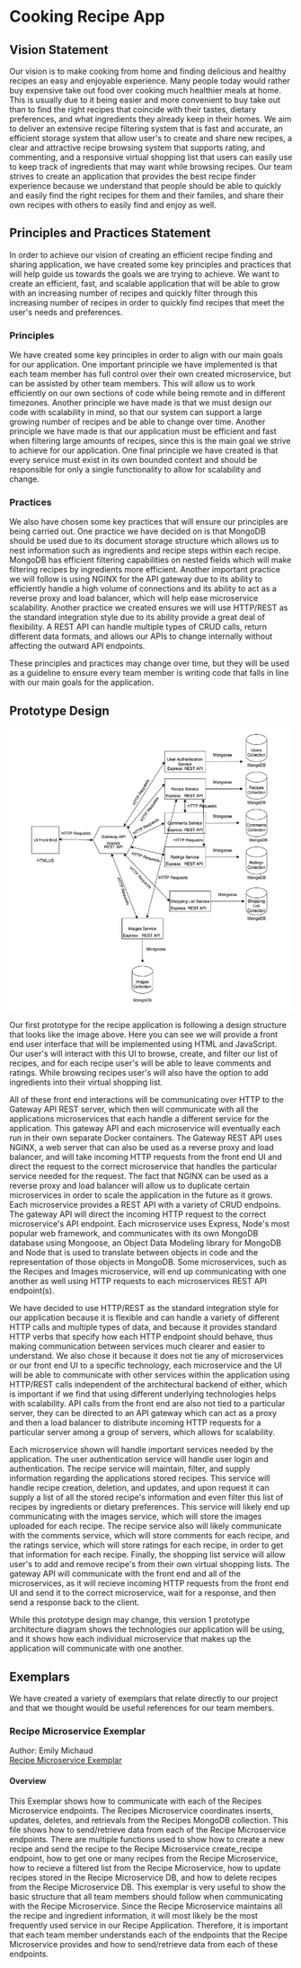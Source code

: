 # Cooking Recipe App

## Vision Statement
Our vision is to make cooking from home and finding delicious and healthy recipes an easy and enjoyable experience. Many people today would rather buy expensive take out food over cooking much healthier meals at home. This is usually due to it being easier and more convenient to buy take out than to find the right recipes that coincide with their tastes, dietary preferences, and what ingredients they already keep in their homes. We aim to deliver an extensive recipe filtering system that is fast and accurate, an efficient storage system that allow user's to create and share new recipes, a clear and attractive recipe browsing system that supports rating, and commenting, and a responsive virtual shopping list that users can easily use to keep track of ingredients that may want while browsing recipes. Our team strives to create an application that provides the best recipe finder experience because we understand that people should be able to quickly and easily find the right recipes for them and their familes, and share their own recipes with others to easily find and enjoy as well.

## Principles and Practices Statement
In order to achieve our vision of creating an efficient recipe finding and sharing application, we have created some key principles and practices that will help guide us towards the goals we are trying to achieve. We want to create an efficient, fast, and scalable application that will be able to grow with an increasing number of recipes and quickly filter through this increasing number of recipes in order to quickly find recipes that meet the user's needs and preferences. 

### Principles
We have created some key principles in order to align with our main goals for our application. One important principle we have implemented is that each team member has full control over their own created microservice, but can be assisted by other team members. This will allow us to work efficiently on our own sections of code while being remote and in different timezones. Another principle we have made is that we must design our code with scalability in mind, so that our system can support a large growing number of recipes and be able to change over time. Another principle we have made is that our application must be efficient and fast when filtering large amounts of recipes, since this is the main goal we strive to achieve for our application. One final principle we have created is that every service must exist in its own bounded context and should be responsible for only a single functionality to allow for scalability and change.

### Practices
We also have chosen some key practices that will ensure our principles are being carried out. One practice we have decided on is that MongoDB should be used due to its document storage structure which allows us to nest information such as ingredients and recipe steps within each recipe. MongoDB has efficient filtering capabilities on nested fields which will make filtering recipes by ingredients more efficient. Another important practice we will follow is using NGINX for the API gateway due to its ability to efficiently handle a high volume of connections and its ability to act as a reverse proxy and load balancer, which will help ease microservice scalability. Another practice we created ensures we will use HTTP/REST as the standard integration style due to its ability provide a great deal of flexibility. A REST API can handle multiple types of CRUD calls, return different data formats, and allows our APIs to change internally without affecting the outward API endpoints. 

These principles and practices may change over time, but they will be used as a guideline to ensure every team member is writing code that falls in line with our main goals for the application.

## Prototype Design
![Prototype Design Image](./images/prototype_design.png)

Our first prototype for the recipe application is following a design structure that looks like the image above. Here you can see we will provide a front end user interface that will be implemented using HTML and JavaScript. Our user's will interact with this UI to browse, create, and filter our list of recipes, and for each recipe user's will be able to leave comments and ratings. While browsing recipes user's will also have the option to add ingredients into their virtual shopping list. 

All of these front end interactions will be communicating over HTTP to the Gateway API REST server, which then will communicate with all the applications microservices that each handle a different service for the application. This gateway API and each microservice will eventually each run in their own separate Docker containers. The Gateway REST API uses NGINX, a web server that can also be used as a reverse proxy and load balancer, and will take incoming HTTP requests from the front end UI and direct the request to the correct microservice that handles the particular service needed for the request. The fact that NGINX can be used as a reverse proxy and load balancer will allow us to duplicate certain microservices in order to scale the application in the future as it grows. Each microservice provides a REST API with a variety of CRUD endpoins. The gateway API will direct the incoming HTTP request to the correct microservice's API endpoint. Each microservice uses Express, Node's most popular web framework, and communicates with its own MongoDB database using Mongoose, an Object Data Modeling library for MongoDB and Node that is used to translate between objects in code and the representation of those objects in MongoDB. Some microservices, such as the Recipes and Images microservice, will end up communicating with one another as well using HTTP requests to each microservices REST API endpoint(s). 

We have decided to use HTTP/REST as the standard integration style for our application because it is flexible and can handle a variety of different HTTP calls and multiple types of data, and because it provides standard HTTP verbs that specify how each HTTP endpoint should behave, thus making communication between services much clearer and easier to understand. We also chose it because it does not tie any of microservices or our front end UI to a specific technology, each microservice and the UI will be able to communicate with other services within the application using HTTP/REST calls independent of the architectural backend of either, which is important if we find that using different underlying technologies helps with scalability. API calls from the front end are also not tied to a particular server, they can be directed to an API gateway which can act as a proxy and then a load balancer to distribute incoming HTTP requests for a particular server among a group of servers, which allows for scalability.

Each microservice shown will handle important services needed by the application. The user authentication service will handle user login and authentication. The recipe service will maintain, filter, and supply information regarding the applications stored recipes. This service will handle recipe creation, deletion, and updates, and upon request it can supply a list of all the stored recipe's information and even filter this list of recipes by ingredients or dietary preferences. This service will likely end up communicating with the images service, which will store the images uploaded for each recipe.  The recipe service also will likely communicate with the comments service, which will store comments for each recipe, and the ratings service, which will store ratings for each recipe, in order to get that information for each recipe. Finally, the shopping list service will allow user's to add and remove recipe's from their own virtual shopping lists. The gateway API will communicate with the front end and all of the microservices, as it will recieve incoming HTTP requests from the front end UI and send it to the correct microservice, wait for a response, and then send a response back to the client. 

While this prototype design may change, this version 1 prototype architecture diagram shows the technologies our application will be using, and it shows how each individual microservice that makes up the application will communicate with one another.

## Exemplars

We have created a variety of exemplars that relate directly to our project and that we thought would be useful references for our team members.

### Recipe Microservice Exemplar
Author: Emily Michaud
<br>
[Recipe Microservice Exemplar](../exemplars/recipe_microservice_exemplar/doc/README.md)

#### Overview
This Exemplar shows how to communicate with each of the Recipes Microservice endpoints. The Recipes Microservice coordinates inserts, updates, deletes, and retrievals from the Recipes MongoDB collection. This file shows how to send/retrieve data from each of the Recipe Microservice endpoints. There are multiple functions used to show how to create a new recipe and send the recipe to the Recipe Microservice create_recipe endpoint, how to get one or many recipes from the Recipe Microservice, how to recieve a filtered list from the Recipe Microservice, how to update recipes stored in the Recipe Microservice DB, and how to delete recipes from the Recipe Microservice DB. This exemplar is very useful to show the basic structure that all team members should follow when communicating with the Recipe Microservice. Since the Recipe Microservice maintains all the recipe and ingredient information, it will most likely be the most frequently used service in our Recipe Application. Therefore, it is important that each team member understands each of the endpoints that the Recipe Microservice provides and how to send/retrieve data from each of these endpoints.

